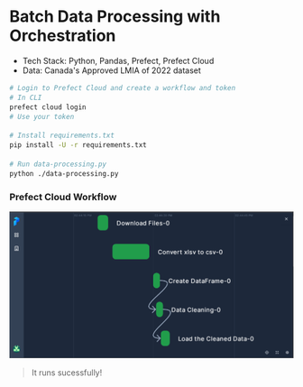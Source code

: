 # Batch Data Processing with Orchestration

* Tech Stack: Python, Pandas, Prefect, Prefect Cloud
* Data: Canada's Approved LMIA of 2022 dataset
```sh
# Login to Prefect Cloud and create a workflow and token
# In CLI
prefect cloud login
# Use your token

# Install requirements.txt
pip install -U -r requirements.txt

# Run data-processing.py
python ./data-processing.py
```

### Prefect Cloud Workflow
![](https://github.com/Mregojos/Batch-Data-Processing/blob/main/images/image.png)
> It runs sucessfully!
